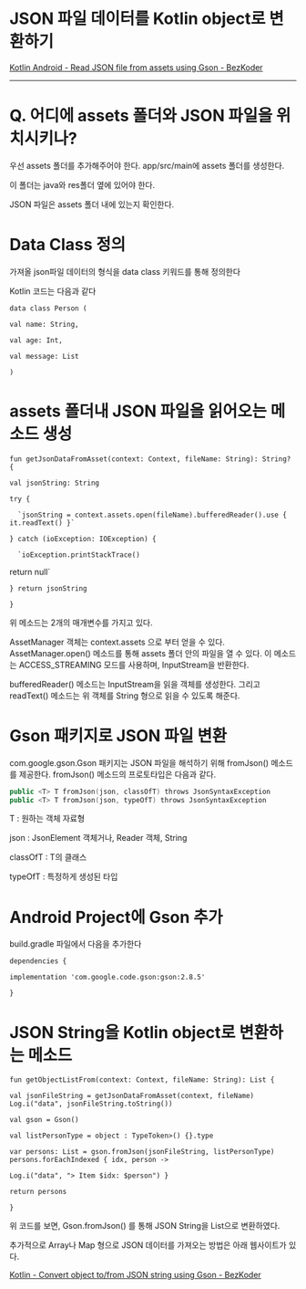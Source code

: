 # JSON 파일 데이터를 Kotlin object로 변환하기

[Kotlin Android - Read JSON file from assets using Gson - BezKoder](https://bezkoder.com/kotlin-android-read-json-file-assets-gson/)

---

# Q. 어디에 assets 폴더와 JSON 파일을 위치시키나?

우선 assets 폴더를 추가해주어야 한다. app/src/main에 assets 폴더를 생성한다.

이 폴더는 java와 res폴더 옆에 있어야 한다.

JSON 파일은 assets 폴더 내에 있는지 확인한다.

# Data Class 정의

가져올 json파일 데이터의 형식을 data class 키워드를 통해 정의한다

Kotlin 코드는 다음과 같다

`data class Person (`

   `val name: String,`

   `val age: Int,`

   `val message: List`

`)`

# assets 폴더내 JSON 파일을 읽어오는 메소드 생성

`fun getJsonDataFromAsset(context: Context, fileName: String): String? {`

   `val jsonString: String`

   `try {`

      `jsonString = context.assets.open(fileName).bufferedReader().use { it.readText() }`

   `} catch (ioException: IOException) {`

      `ioException.printStackTrace()
return null`

   `}
return jsonString`

`}`

위 메소드는 2개의 매개변수를 가지고 있다.

AssetManager 객체는 context.assets 으로 부터 얻을 수 있다. AssetManager.open() 메소드를 통해 assets 폴더 안의 파일을 열 수 있다. 이 메소드는 ACCESS_STREAMING 모드를 사용하며, InputStream을 반환한다.

bufferedReader() 메소드는 InputStream을 읽을 객체를 생성한다. 그리고 readText() 메소드는 위 객체를 String 형으로 읽을 수 있도록 해준다.

# Gson 패키지로 JSON 파일 변환

com.google.gson.Gson 패키지는 JSON 파일을 해석하기 위해 fromJson() 메소드를 제공한다. fromJson() 메소드의 프로토타입은 다음과 같다.

```kotlin
public <T> T fromJson​(json, classOfT) throws JsonSyntaxException
public <T> T fromJson​(json, typeOfT) throws JsonSyntaxException
```

T : 원하는 객체 자료형

json : JsonElement 객체거나, Reader 객체, String

classOfT : T의 클래스

typeOfT : 특정하게 생성된 타입

# Android Project에 Gson 추가

build.gradle 파일에서 다음을 추가한다

`dependencies {`

   `implementation 'com.google.code.gson:gson:2.8.5'`

`}`

# JSON String을 Kotlin object로 변환하는 메소드

`fun getObjectListFrom(context: Context, fileName: String): List {`

   `val jsonFileString = getJsonDataFromAsset(context, fileName) Log.i("data", jsonFileString.toString())`

   `val gson = Gson()`

   `val listPersonType = object : TypeToken>() {}.type`

   `var persons: List = gson.fromJson(jsonFileString, listPersonType) persons.forEachIndexed { idx, person ->`

   `Log.i("data", "> Item $idx: $person")
}`

   `return persons`

`}`

위 코드를 보면, Gson.fromJson() 를 통해 JSON String을 List<Person>으로 변환하였다.

추가적으로 Array나 Map 형으로 JSON 데이터를 가져오는 방법은 아래 웹사이트가 있다.

[Kotlin - Convert object to/from JSON string using Gson - BezKoder](https://bezkoder.com/kotlin-parse-json-gson/)


